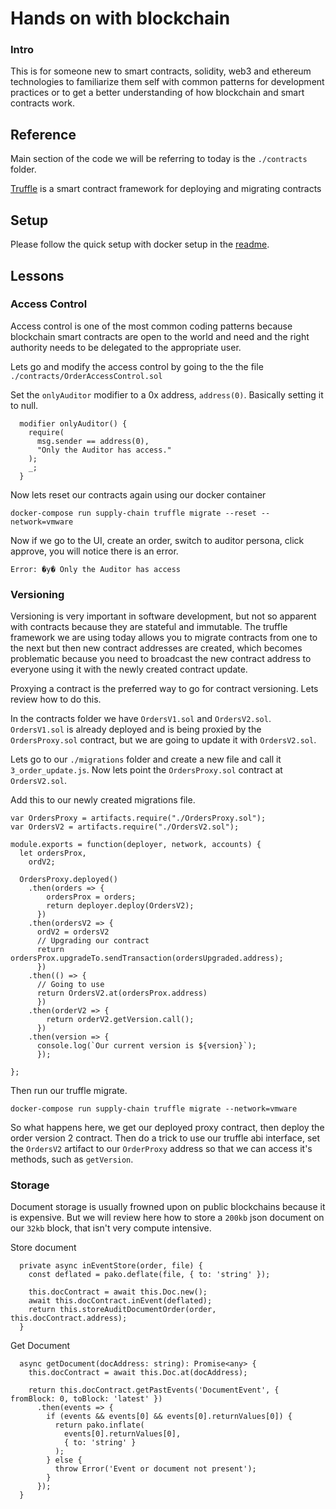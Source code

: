 # Hands on with blockchain

### Intro
This is for someone new to smart contracts, solidity, web3 and ethereum technologies to familiarize them self with common patterns for development practices or to get a better understanding of how blockchain and smart contracts work.

## Reference

Main section of the code we will be referring to today is the `./contracts` folder.

[Truffle](https://truffleframework.com/docs/truffle/overview) is a smart contract framework for deploying and migrating contracts

## Setup

Please follow the quick setup with docker setup in the [readme](https://github.com/vmware-samples/vmware-blockchain-samples/blob/master/README.md#quick).

## Lessons

### Access Control

Access control is one of the most common coding patterns because blockchain smart contracts are open to the world and need and the right authority needs to be delegated to the appropriate user.

Lets go and modify the access control by going to the the file `./contracts/OrderAccessControl.sol`

Set the `onlyAuditor` modifier to a 0x address, `address(0)`.  Basically setting it to null.

```
  modifier onlyAuditor() {
    require(
      msg.sender == address(0),
      "Only the Auditor has access."
    );
    _;
  }
```

Now lets reset our contracts again using our docker container

```
docker-compose run supply-chain truffle migrate --reset --network=vmware
```

Now if we go to the UI, create an order, switch to auditor persona, click approve, you will notice there is an error.

```
Error: �y� Only the Auditor has access
```


### Versioning

Versioning is very important in software development, but not so apparent with contracts because they are stateful and immutable.  The truffle framework we are using today allows you to migrate contracts from one to the next but then new contract addresses are created, which becomes problematic because you need to broadcast the new contract address to everyone using it with the newly created contract update.

Proxying a contract is the preferred way to go for contract versioning.  Lets review how to do this.

In the contracts folder we have `OrdersV1.sol` and `OrdersV2.sol`.  `OrdersV1.sol` is already deployed and is being proxied by the `OrdersProxy.sol` contract, but we are going to update it with `OrdersV2.sol`.

Lets go to our `./migrations` folder and create a new file and call it `3_order_update.js`. Now lets point the `OrdersProxy.sol` contract at `OrdersV2.sol`.

Add this to our newly created migrations file.
```
var OrdersProxy = artifacts.require("./OrdersProxy.sol");
var OrdersV2 = artifacts.require("./OrdersV2.sol");

module.exports = function(deployer, network, accounts) {
  let ordersProx,
    ordV2;

  OrdersProxy.deployed()
    .then(orders => {
        ordersProx = orders;
        return deployer.deploy(OrdersV2);
      })
    .then(ordersV2 => {
      ordV2 = ordersV2
      // Upgrading our contract
      return ordersProx.upgradeTo.sendTransaction(ordersUpgraded.address);
      })
    .then(() => {
      // Going to use 
      return OrdersV2.at(ordersProx.address)
      })
    .then(orderV2 => {
        return orderV2.getVersion.call();
      })
    .then(version => {
      console.log(`Our current version is ${version}`);
      });

};
```

Then run our truffle migrate.
```
docker-compose run supply-chain truffle migrate --network=vmware
```

So what happens here, we get our deployed proxy contract, then deploy the order version 2 contract. Then do a trick to use our truffle abi interface, set the `OrdersV2` artifact to our `OrderProxy` address so that we can access it's methods, such as `getVersion`.

### Storage

Document storage is usually frowned upon on public blockchains because it is expensive.  But we will review here how to store a `200kb` json document on our `32kb` block, that isn't very compute intensive.

Store document
```
  private async inEventStore(order, file) {
    const deflated = pako.deflate(file, { to: 'string' });

    this.docContract = await this.Doc.new();
    await this.docContract.inEvent(deflated);
    return this.storeAuditDocumentOrder(order, this.docContract.address);
  }
```

Get Document
```
  async getDocument(docAddress: string): Promise<any> {
    this.docContract = await this.Doc.at(docAddress);

    return this.docContract.getPastEvents('DocumentEvent', { fromBlock: 0, toBlock: 'latest' })
      .then(events => {
        if (events && events[0] && events[0].returnValues[0]) {
          return pako.inflate(
            events[0].returnValues[0],
            { to: 'string' }
          );
        } else {
          throw Error('Event or document not present');
        }
      });
  }
```



